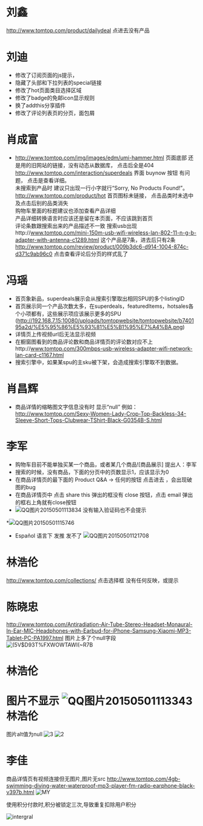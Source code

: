 刘鑫
=======
http://www.tomtop.com/product/dailydeal 点进去没有产品

刘迪
=======

* 修改了订阅页面的js提示，
* 隐藏了头部和下拉列表的special链接
* 修改了hot页面类目选择区域
* 修改了badge的免邮icon显示规则
* 换了addthis分享插件
* 修改了评论列表页的分页，面包屑


肖成富
=======
* http://www.tomtop.com/img/images/edm/umi-hammer.html 页面底部 还是用的旧网站的链接，没有动态从数据库， 点击后全是404  
http://www.tomtop.com/interaction/superdeals  界面  buynow 按钮 有问题， 点击是查看详细。  
未搜索到产品时 建议只出现一行小字就行“Sorry, No Products Found!”。  
http://www.tomtop.com/product/hot 首页图标未链接， 点击品类时未选中及点击后别的品类消失  
购物车里面的标题建议也添加查看产品详细  
产品详细转换语言时应该还是留在本页面，不应该跳到首页   
评论条数跟搜索出来的产品描述不一致  搜索usb出现http://www.tomtop.com/mini-150m-usb-wifi-wireless-lan-802-11-n-g-b-adapter-with-antenna-c1289.html  这个产品是7条，进去后只有2条  
http://www.tomtop.com/review/product/009b3dc6-d914-1004-874c-d371c9ab96c0  点击查看评论后分页的样式乱了  


冯瑶 
=======
* 首页象新品，superdeals展示会从搜索引擎取出相同SPU的多个listingID                                  
* 首页展示同一个产品次数太多，在superdeals，featuredItems，hotsales各个小项都有，这些展示项应该展示更多的SPU (http://192.168.7.15:10080/uploads/tomtopwebsite/tomtopwebsite/b740195a2d/%E5%95%86%E5%93%81%E5%B1%95%E7%A4%BA.png)
* 详情页上传视频url后无法显示视频
* 在橱窗图看到的商品评论数和商品详情页的评论数对应不上http://www.tomtop.com/300mbps-usb-wireless-adapter-wifi-network-lan-card-c1167.html
* 搜索引擎中，如果某spu的主sku被下架，会造成搜索引擎取不到数据。
             


肖昌辉   
=======  
* 商品详情的缩略图文字信息没有时 显示“null” 例如：http://www.tomtop.com/Sexy-Women-Lady-Crop-Top-Backless-34-Sleeve-Short-Tops-Clubwear-TShirt-Black-G0354B-S.html        


李军
=======                                                          
* 购物车目前不能单独买某一个商品，或者某几个商品![商品展示]   提出人：李军
* 搜索的时候，没有商品，下面的分页中的页数显示1，应该显示为0
* 在商品详情页的最下面的 Product Q&A -> 任何的按钮  点击进去 ，会出现破图的bug
* 在商品详情页中 点击 share this 弹出的框没有 close 按钮，点击 email 弹出的框右上角就有close按钮
* ![QQ图片20150501113834](http://192.168.7.15:10080/uploads/tomtopwebsite/tomtopwebsite/e473df67b1/QQ%E5%9B%BE%E7%89%8720150501113834.jpg)
没有输入验证码也不会提示

*![QQ图片20150501115746](http://192.168.7.15:10080/uploads/tomtopwebsite/tomtopwebsite/1b1731b048/QQ%E5%9B%BE%E7%89%8720150501115746.jpg)



* Español 语言下 发推  发不了
![QQ图片20150501121708](http://192.168.7.15:10080/uploads/tomtopwebsite/tomtopwebsite/253be8c813/QQ%E5%9B%BE%E7%89%8720150501121708.jpg)


林浩伦 
==============
http://www.tomtop.com/collections/
点击选择框 没有任何反映，或提示

陈晓忠
==============
http://www.tomtop.com/Antiradiation-Air-Tube-Stereo-Headset-Monaural-In-Ear-MIC-Headphones-with-Earbud-for-iPhone-Samsung-Xiaomi-MP3-Tablet-PC-PA1997.html   图片上多了个null字段
![(5V$D93T%FXWOWTAWI(~R7B](http://192.168.7.15:10080/uploads/tomtopwebsite/tomtopwebsite/d2adb5b9b4/_5V_D93T_FXWOWTAWI__R7B.jpg)


林浩伦
==============
图片不显示
![QQ图片20150501113343](http://192.168.7.15:10080/uploads/tomtopwebsite/tomtopwebsite/7864cce950/QQ%E5%9B%BE%E7%89%8720150501113343.jpg)
林浩伦
=======================
图片alt值为null
![3](http://192.168.7.15:10080/uploads/tomtopwebsite/tomtopwebsite/aae966e30d/3.png)
![2](http://192.168.7.15:10080/uploads/tomtopwebsite/tomtopwebsite/01a4328132/2.png)

李佳
=======
商品详情页有视频连接但无图片,图片无src
http://www.tomtop.com/4gb-swimming-diving-water-waterproof-mp3-player-fm-radio-earphone-black-v397b.html
![MY](http://192.168.7.15:10080/uploads/tomtopwebsite/tomtopwebsite/8d022f21d1/MY_CKO__MQ_MZX0WZI_PDWG.jpg)

使用积分付款时,积分被锁定三次,导致重复扣除用户积分

![intergral](http://192.168.7.15:10080/uploads/tomtopwebsite/tomtopwebsite/363bce7169/intergral.jpg)
